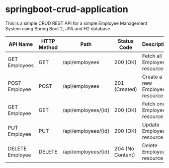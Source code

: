 # springboot-crud-application

This is a simple CRUD REST API for a simple Employee Management System using Spring Boot 2, JPA and H2 database.

API Name | HTTP Method | Path | Status Code | Description
------------ | ------------- | ------------- | ------------- | -------------
GET Employees | GET | /api/employees | 200 (OK) | Fetch all Employee resources
POST Employee | POST | /api/employees | 201 (Created) | Create a new Employee resource
GET Employee | GET | /api/employees/{id} | 200 (OK) | Fetch one Employee resource
PUT Employee | PUT | /api/employees/{id} | 200 (OK) | Update Employee resource
DELETE Employee | DELETE | /api/employees/{id} | 204 (No Content) | Delete Employee resource
